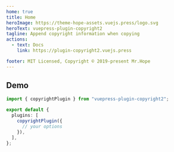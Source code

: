 ```yaml
---
home: true
title: Home
heroImage: https://theme-hope-assets.vuejs.press/logo.svg
heroText: vuepress-plugin-copyright2
tagline: Append copyright information when copying
actions:
  - text: Docs
    link: https://plugin-copyright2.vuejs.press

footer: MIT Licensed, Copyright © 2019-present Mr.Hope
---
```


## Demo

```ts title=".vuepress/config.ts"
import { copyrightPlugin } from "vuepress-plugin-copyright2";

export default {
  plugins: [
    copyrightPlugin({
      // your options
    }),
  ],
};
```
